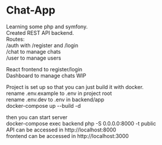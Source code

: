 # Chat-App

Learning some php and symfony.\
Created REST API backend.\
Routes:\
/auth with /register and /login\
/chat to manage chats\
/user to manage users

React frontend to register/login\
Dashboard to manage chats WIP

Project is set up so that you can just build it with docker.\
rename .env.example to .env in project root\
rename .env.dev to .env in backend/app\
docker-compose up --build -d

then you can start server\
docker-compose exec backend php -S 0.0.0.0:8000 -t public\
API can be accessed in http://localhost:8000 \
frontend can be accessed in http://localhost:3000

